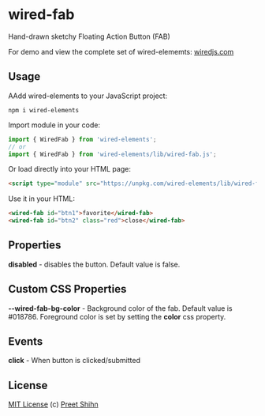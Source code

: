# wired-fab
Hand-drawn sketchy Floating Action Button (FAB)

For demo and view the complete set of wired-elememts: [wiredjs.com](http://wiredjs.com/)

## Usage

AAdd wired-elements to your JavaScript project:
```
npm i wired-elements
```

Import module in your code:

```javascript
import { WiredFab } from 'wired-elements';
// or
import { WiredFab } from 'wired-elements/lib/wired-fab.js';
```

Or load directly into your HTML page:
```html
<script type="module" src="https://unpkg.com/wired-elements/lib/wired-fab.js"></script>
```

Use it in your HTML:
```html
<wired-fab id="btn1">favorite</wired-fab>
<wired-fab id="btn2" class="red">close</wired-fab>
```

## Properties

**disabled** - disables the button. Default value is false. 

## Custom CSS Properties

**--wired-fab-bg-color** - Background color of the fab. Default value is #018786. Foreground color is set by setting the **color** css property.

## Events

**click** - When button is clicked/submitted

## License
[MIT License](https://github.com/rough-stuff/wired-elements/blob/master/LICENSE) (c) [Preet Shihn](https://twitter.com/preetster)